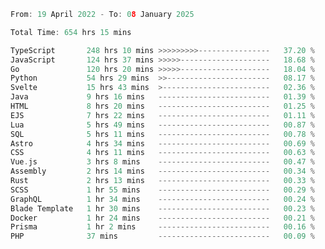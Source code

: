 <!--START_SECTION:waka-->

```go
From: 19 April 2022 - To: 08 January 2025

Total Time: 654 hrs 15 mins

TypeScript       248 hrs 10 mins >>>>>>>>>----------------   37.20 %
JavaScript       124 hrs 37 mins >>>>>--------------------   18.68 %
Go               120 hrs 20 mins >>>>>--------------------   18.04 %
Python           54 hrs 29 mins  >>-----------------------   08.17 %
Svelte           15 hrs 43 mins  >------------------------   02.36 %
Java             9 hrs 16 mins   -------------------------   01.39 %
HTML             8 hrs 20 mins   -------------------------   01.25 %
EJS              7 hrs 22 mins   -------------------------   01.11 %
Lua              5 hrs 49 mins   -------------------------   00.87 %
SQL              5 hrs 11 mins   -------------------------   00.78 %
Astro            4 hrs 34 mins   -------------------------   00.69 %
CSS              4 hrs 11 mins   -------------------------   00.63 %
Vue.js           3 hrs 8 mins    -------------------------   00.47 %
Assembly         2 hrs 14 mins   -------------------------   00.34 %
Rust             2 hrs 13 mins   -------------------------   00.33 %
SCSS             1 hr 55 mins    -------------------------   00.29 %
GraphQL          1 hr 34 mins    -------------------------   00.24 %
Blade Template   1 hr 30 mins    -------------------------   00.23 %
Docker           1 hr 24 mins    -------------------------   00.21 %
Prisma           1 hr 2 mins     -------------------------   00.16 %
PHP              37 mins         -------------------------   00.09 %
```

<!--END_SECTION:waka-->

<!-- [![Wakatime Stats](https://github-readme-stats.vercel.app/api/wakatime/?username=Supakornn&layout=compact&langs_count=16&hide_border=true&custom_title=Wakatime&bg_color=00000000&hide=PHP)](https://wakatime.com/@Supakornn) -->
